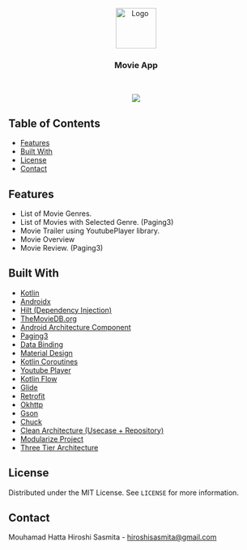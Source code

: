 <!-- PROJECT LOGO -->
<br />
<div align="center">
  <img src="resource/src/main/res/drawable/tmdb_logo.jpeg" alt="Logo" width="80" height="80">
  <h3 align="center">Movie App</h3>
  <br/>
  <p align="center">
    <img src="https://img.shields.io/badge/Language-Kotlin-brightgreen">
  </p>
</div>

<!-- TABLE OF CONTENTS -->
## Table of Contents

* [Features](#features)
* [Built With](#built-with)
* [License](#license)
* [Contact](#contact)

## Features
- List of Movie Genres.
- List of Movies with Selected Genre. (Paging3)
- Movie Trailer using YoutubePlayer library.
- Movie Overview
- Movie Review. (Paging3)

## Built With
* [Kotlin](https://kotlinlang.org/)
* [Androidx](https://developer.android.com/jetpack/androidx)
* [Hilt (Dependency Injection)](https://developer.android.com/training/dependency-injection/hilt-android)
* [TheMovieDB.org](https://api.themoviedb.org/)
* [Android Architecture Component](https://developer.android.com/topic/libraries/architecture/index.html)
* [Paging3](https://developer.android.com/topic/libraries/architecture/paging/v3-overview)
* [Data Binding](https://developer.android.com/topic/libraries/data-binding)
* [Material Design](https://material.io/design/)
* [Kotlin Coroutines](https://kotlinlang.org/docs/reference/coroutines-overview.html)
* [Youtube Player](https://github.com/PierfrancescoSoffritti/android-youtube-player)
* [Kotlin Flow](https://developer.android.com/kotlin/flow)
* [Glide](https://github.com/bumptech/glide)
* [Retrofit](https://square.github.io/retrofit/)
* [Okhttp](https://square.github.io/okhttp/)
* [Gson](https://github.com/google/gson)
* [Chuck](https://github.com/jgilfelt/chuck)
* [Clean Architecture (Usecase + Repository)](https://www.geeksforgeeks.org/what-is-clean-architecture-in-android/)
* [Modularize Project](https://developer.android.com/topic/modularization)
* [Three Tier Architecture](https://medium.com/@asheshb/layered-architecture-android-app-architecture-by-example-part-3-5-1ed5c644a152)

<!-- LICENSE -->
## License

Distributed under the MIT License. See `LICENSE` for more information.



<!-- CONTACT -->
## Contact

Mouhamad Hatta Hiroshi Sasmita - hiroshisasmita@gmail.com

